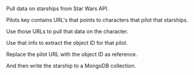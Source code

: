 Pull data on starships from Star Wars API.

Pilots key contains URL's that points to characters that pilot that starships.

Use those URLs to pull that data on the character.

Use that info to extract the object ID for that pilot.

Replace the pilot URL with the object ID as reference.

And then write the starship to a MongoDB collection.

